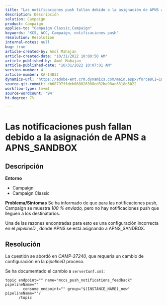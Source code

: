 ```yaml
---
title: "Las notificaciones push fallan debido a la asignación de APNS a APNS_SANDBOX"
description: Descripción
solution: Campaign
product: Campaign
applies-to: "Campaign Classic,Campaign"
keywords: "KCS, ACC, Campaign, notificaciones push"
resolution: Resolution
internal-notes: null
bug: true
article-created-by: Amol Mahajan
article-created-date: "10/31/2022 10:00:50 AM"
article-published-by: Amol Mahajan
article-published-date: "10/31/2022 10:07:01 AM"
version-number: 4
article-number: KA-14832
dynamics-url: "https://adobe-ent.crm.dynamics.com/main.aspx?forceUCI=1&pagetype=entityrecord&etn=knowledgearticle&id=858fafe5-0259-ed11-9561-6045bd006079"
source-git-commit: cb68797ffdeb668026308cd32be98ac6318d5022
workflow-type: tm+mt
source-wordcount: '94'
ht-degree: 7%

---
```


# Las notificaciones push fallan debido a la asignación de APNS a APNS_SANDBOX

## Descripción

<b>Entorno</b>
- Campaign
- Campaign Classic



<b>Problema/Síntomas</b>
Se ha informado de que para las notificaciones push, Campaign se muestra *100 % enviado,* pero no hay notificaciones push que lleguen a los destinatarios.

Una de las razones encontradas para esto es una configuración incorrecta en el *pipelineD* , donde APNS se está asignando a APNS_SANDBOX.


## Resolución


La cuestión se abordó en *CAMP-37240,* que requería un cambio de configuración en la *pipelineD* proceso.

Se ha documentado el cambio a `serverConf.xml`:


```
topic endpoint="" name="mccs_push_notifications_feedback" pipelineName=""
        consume endpoint="" group="$(INSTANCE_NAME)_new" pipelineName=""/
      /topic
```

